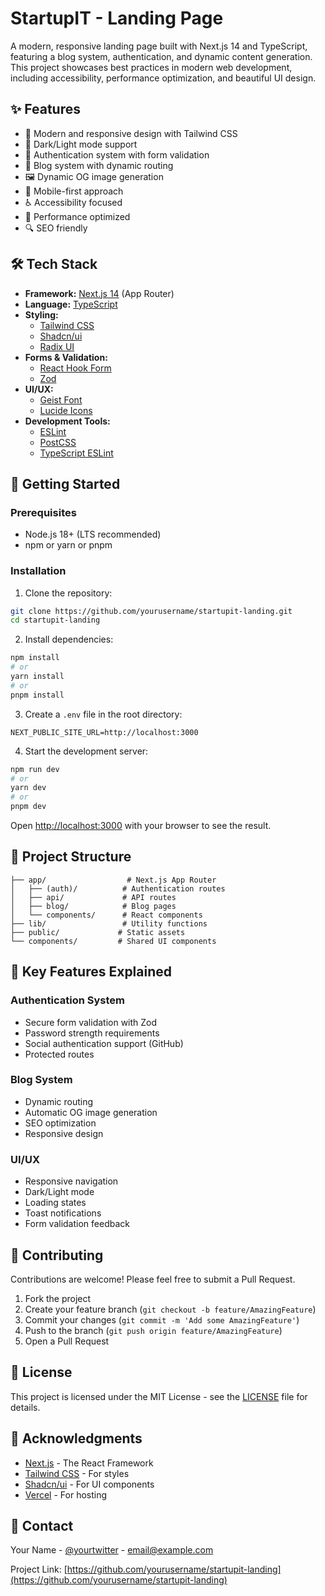 # StartupIT - Landing Page

A modern, responsive landing page built with Next.js 14 and TypeScript, featuring a blog system, authentication, and dynamic content generation. This project showcases best practices in modern web development, including accessibility, performance optimization, and beautiful UI design.

## ✨ Features

- 🎨 Modern and responsive design with Tailwind CSS
- 🌙 Dark/Light mode support
- 🔐 Authentication system with form validation
- 📝 Blog system with dynamic routing
- 🖼️ Dynamic OG image generation
- 📱 Mobile-first approach
- ♿ Accessibility focused
- 🚀 Performance optimized
- 🔍 SEO friendly

## 🛠️ Tech Stack

- **Framework:** [Next.js 14](https://nextjs.org/) (App Router)
- **Language:** [TypeScript](https://www.typescriptlang.org/)
- **Styling:** 
  - [Tailwind CSS](https://tailwindcss.com/)
  - [Shadcn/ui](https://ui.shadcn.com/)
  - [Radix UI](https://www.radix-ui.com/)
- **Forms & Validation:**
  - [React Hook Form](https://react-hook-form.com/)
  - [Zod](https://zod.dev/)
- **UI/UX:**
  - [Geist Font](https://vercel.com/font)
  - [Lucide Icons](https://lucide.dev/)
- **Development Tools:**
  - [ESLint](https://eslint.org/)
  - [PostCSS](https://postcss.org/)
  - [TypeScript ESLint](https://typescript-eslint.io/)

## 🚀 Getting Started

### Prerequisites

- Node.js 18+ (LTS recommended)
- npm or yarn or pnpm

### Installation

1. Clone the repository:
```bash
git clone https://github.com/yourusername/startupit-landing.git
cd startupit-landing
```

2. Install dependencies:
```bash
npm install
# or
yarn install
# or
pnpm install
```

3. Create a `.env` file in the root directory:
```env
NEXT_PUBLIC_SITE_URL=http://localhost:3000
```

4. Start the development server:
```bash
npm run dev
# or
yarn dev
# or
pnpm dev
```

Open [http://localhost:3000](http://localhost:3000) with your browser to see the result.

## 📁 Project Structure

```
├── app/                  # Next.js App Router
│   ├── (auth)/          # Authentication routes
│   ├── api/             # API routes
│   ├── blog/            # Blog pages
│   └── components/      # React components
├── lib/                 # Utility functions
├── public/             # Static assets
└── components/         # Shared UI components
```

## 🔑 Key Features Explained

### Authentication System
- Secure form validation with Zod
- Password strength requirements
- Social authentication support (GitHub)
- Protected routes

### Blog System
- Dynamic routing
- Automatic OG image generation
- SEO optimization
- Responsive design

### UI/UX
- Responsive navigation
- Dark/Light mode
- Loading states
- Toast notifications
- Form validation feedback

## 🤝 Contributing

Contributions are welcome! Please feel free to submit a Pull Request.

1. Fork the project
2. Create your feature branch (`git checkout -b feature/AmazingFeature`)
3. Commit your changes (`git commit -m 'Add some AmazingFeature'`)
4. Push to the branch (`git push origin feature/AmazingFeature`)
5. Open a Pull Request

## 📝 License

This project is licensed under the MIT License - see the [LICENSE](LICENSE) file for details.

## 👏 Acknowledgments

- [Next.js](https://nextjs.org/) - The React Framework
- [Tailwind CSS](https://tailwindcss.com/) - For styles
- [Shadcn/ui](https://ui.shadcn.com/) - For UI components
- [Vercel](https://vercel.com/) - For hosting

## 📧 Contact

Your Name - [@yourtwitter](https://twitter.com/yourtwitter) - email@example.com

Project Link: [https://github.com/yourusername/startupit-landing](https://github.com/yourusername/startupit-landing)
